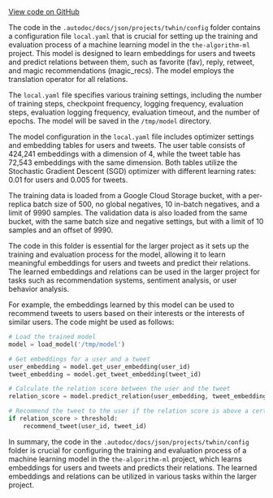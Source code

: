 [View code on GitHub](https://github.com/twitter/the-algorithm-ml/tree/master/.autodoc/docs/json/projects/twhin/config)

The code in the `.autodoc/docs/json/projects/twhin/config` folder contains a configuration file `local.yaml` that is crucial for setting up the training and evaluation process of a machine learning model in the `the-algorithm-ml` project. This model is designed to learn embeddings for users and tweets and predict relations between them, such as favorite (fav), reply, retweet, and magic recommendations (magic_recs). The model employs the translation operator for all relations.

The `local.yaml` file specifies various training settings, including the number of training steps, checkpoint frequency, logging frequency, evaluation steps, evaluation logging frequency, evaluation timeout, and the number of epochs. The model will be saved in the `/tmp/model` directory.

The model configuration in the `local.yaml` file includes optimizer settings and embedding tables for users and tweets. The user table consists of 424,241 embeddings with a dimension of 4, while the tweet table has 72,543 embeddings with the same dimension. Both tables utilize the Stochastic Gradient Descent (SGD) optimizer with different learning rates: 0.01 for users and 0.005 for tweets.

The training data is loaded from a Google Cloud Storage bucket, with a per-replica batch size of 500, no global negatives, 10 in-batch negatives, and a limit of 9990 samples. The validation data is also loaded from the same bucket, with the same batch size and negative settings, but with a limit of 10 samples and an offset of 9990.

The code in this folder is essential for the larger project as it sets up the training and evaluation process for the model, allowing it to learn meaningful embeddings for users and tweets and predict their relations. The learned embeddings and relations can be used in the larger project for tasks such as recommendation systems, sentiment analysis, or user behavior analysis.

For example, the embeddings learned by this model can be used to recommend tweets to users based on their interests or the interests of similar users. The code might be used as follows:

```python
# Load the trained model
model = load_model('/tmp/model')

# Get embeddings for a user and a tweet
user_embedding = model.get_user_embedding(user_id)
tweet_embedding = model.get_tweet_embedding(tweet_id)

# Calculate the relation score between the user and the tweet
relation_score = model.predict_relation(user_embedding, tweet_embedding)

# Recommend the tweet to the user if the relation score is above a certain threshold
if relation_score > threshold:
    recommend_tweet(user_id, tweet_id)
```

In summary, the code in the `.autodoc/docs/json/projects/twhin/config` folder is crucial for configuring the training and evaluation process of a machine learning model in the `the-algorithm-ml` project, which learns embeddings for users and tweets and predicts their relations. The learned embeddings and relations can be utilized in various tasks within the larger project.
